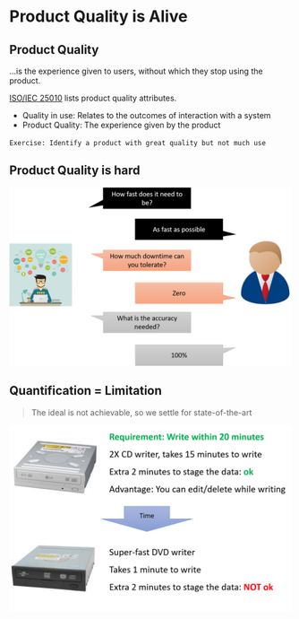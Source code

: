# Product Quality is Alive

## Product Quality

...is the experience given to users, without which they stop using the product.

[ISO/IEC 25010](https://pdfs.semanticscholar.org/57a5/b99eceff9da205e244337c9f4678b5b23d25.pdf)
lists product quality attributes.

- Quality in use: Relates to the outcomes of interaction with a system
- Product Quality:  The experience given by the product

`Exercise: Identify a product with great quality but not much use`

## Product Quality is hard

![qualitydlg](images/product-quality-dialog.png "product quality dialog")

## Quantification = Limitation

> The ideal is not achievable, so we settle for state-of-the-art

![quantevolve](images/cd-writing-evolution.png "evolution of quantification")
